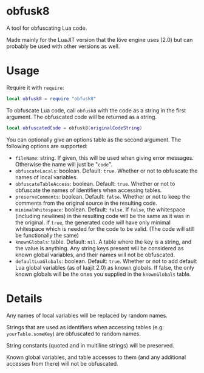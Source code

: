 # obfusk8
A tool for obfuscating Lua code.

Made mainly for the LuaJIT version that the löve engine uses (2.0) but can probably be used with other versions as well.

# Usage
Require it with `require`:
```lua
local obfusk8 = require "obfusk8"
```
To obfuscate Lua code, call `obfusk8` with the code as a string in the first argument.
The obfuscated code will be returned as a string.
```lua
local obfuscatedCode = obfusk8(originalCodeString)
```
You can optionally give an options table as the second argument. The following options are supported:
* `fileName`: string. If given, this will be used when giving error messages. Otherwise the name will just be "`code`".
* `obfuscateLocals`: boolean. Default: `true`. Whether or not to obfuscate the names of local variables.
* `obfuscateTableAccess`: boolean. Default: `true`. Whether or not to obfuscate the names of identifiers when accessing tables.
* `preserveComments`: boolean. Default: `false`. Whether or not to keep the comments from the original source in the resulting code.
* `minimalWhitespace`: boolean. Default: `false`. If `false`, the whitespace (including newlines) in the resulting code will be the same as it was in the original.
If `true`, the generated code will have only minimal whitespace which is needed for the code to be valid. (The code will still be functionally the same)
* `knownGlobals`: table. Default: `nil`. A table where the key is a string, and the value is anything.
Any string keys present will be considered as known global variables, and their names will not be obfuscated.
* `defaultLuaGlobals`: boolean. Default: `true`. Whether or not to add default Lua global variables (as of luajit 2.0) as known globals. If false, the only known globals will be the ones you supplied in the `knownGlobals` table.


# Details
Any names of local variables will be replaced by random names.

Strings that are used as identifiers when accessing tables (e.g. `yourTable.someKey`) are obfuscated to random names.

String constants (quoted and in multiline strings) will be preserved.

Known global variables, and table accesses to them (and any additional accesses from there) will not be obfuscated.